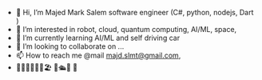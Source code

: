 - 👋 Hi, I’m Majed Mark Salem software engineer (C#, python, nodejs, Dart )
- 👀 I’m interested in robot, cloud, quantum computing, AI/ML, space, 
- 🌱 I’m currently learning AI/ML and self driving car
- 💞️ I’m looking to collaborate on ...
- 📫 How to reach me @mail majd.slmt@gmail.com, 
- 🏋🏻‍♂️🏊‍♀️🚵🏖 🛫🛳🚊 🚗
<!---
majdslmt/majdslmt is a ✨ special ✨ repository because its `README.md` (this file) appears on your GitHub profile.
You can click the Preview link to take a look at your changes.
--->
